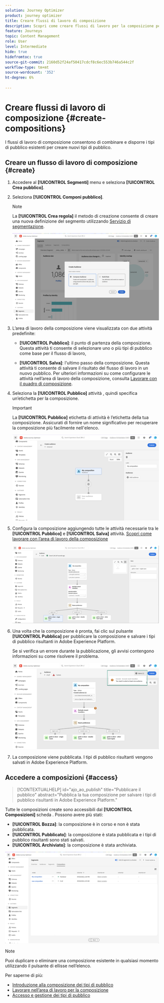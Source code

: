 ```yaml
---
solution: Journey Optimizer
product: journey optimizer
title: Creare flussi di lavoro di composizione
description: Scopri come creare flussi di lavoro per la composizione per combinare e disporre tipi di pubblico esistenti.
feature: Journeys
topic: Content Management
role: User
level: Intermediate
hide: true
hidefromtoc: true
source-git-commit: 2160d52f24af50417cdcf8c6ec553b746a544c2f
workflow-type: tm+mt
source-wordcount: '352'
ht-degree: 6%

---
```


# Creare flussi di lavoro di composizione {#create-compositions}

I flussi di lavoro di composizione consentono di combinare e disporre i tipi di pubblico esistenti per creare nuovi tipi di pubblico.

## Creare un flusso di lavoro di composizione {#create}

1. Accedere al **[!UICONTROL Segmenti]** menu e seleziona **[!UICONTROL Crea pubblico]**.

1. Seleziona **[!UICONTROL Componi pubblico]**.

   >[!NOTE]
   >
   >La **[!UICONTROL Crea regola]** il metodo di creazione consente di creare una nuova definizione del segmento utilizzando [Servizio di segmentazione](https://experienceleague.adobe.com/docs/experience-platform/segmentation/ui/overview.html).

   ![](assets/audiences-create.png)

1. L’area di lavoro della composizione viene visualizzata con due attività predefinite:

   * **[!UICONTROL Pubblico]**: il punto di partenza della composizione. Questa attività ti consente di selezionare uno o più tipi di pubblico come base per il flusso di lavoro,

   * **[!UICONTROL Salva]**: l&#39;ultimo passo della composizione. Questa attività ti consente di salvare il risultato del flusso di lavoro in un nuovo pubblico.
   Per ulteriori informazioni su come configurare le attività nell’area di lavoro della composizione, consulta [Lavorare con il quadro di composizione](composition-canvas.md).

1. Seleziona la **[!UICONTROL Pubblico]** attività , quindi specifica un’etichetta per la composizione.

   >[!IMPORTANT]
   >
   >La **[!UICONTROL Pubblico]** etichetta di attività è l’etichetta della tua composizione. Assicurati di fornire un nome significativo per recuperare la composizione più facilmente nell&#39;elenco.

   ![](assets/audiences-new-composition.png)

1. Configura la composizione aggiungendo tutte le attività necessarie tra le **[!UICONTROL Pubblico]** e **[!UICONTROL Salva]** attività. [Scopri come lavorare con l’area di lavoro della composizione](composition-canvas.md)

   ![](assets/audiences-publish.png)

1. Una volta che la composizione è pronta, fai clic sul pulsante **[!UICONTROL Pubblica]** per pubblicare la composizione e salvare i tipi di pubblico risultanti in Adobe Experience Platform.

   Se si verifica un errore durante la pubblicazione, gli avvisi contengono informazioni su come risolvere il problema.

   ![](assets/audiences-alerts.png)

1. La composizione viene pubblicata. I tipi di pubblico risultanti vengono salvati in Adobe Experience Platform. <!-- and are ready to be targeted in Journey Optimizer campaigns. [Get started with campaigns](../campaigns/get-started-with-campaigns.md)-->

## Accedere a composizioni {#access}

>[!CONTEXTUALHELP]
>id="ajo_ao_publish"
>title="Pubblicare il pubblico"
>abstract="Pubblica la tua composizione per salvare i tipi di pubblico risultanti in Adobe Experience Platform."

Tutte le composizioni create sono accessibili dal **[!UICONTROL Composizioni]** scheda . Possono avere più stati:

* **[!UICONTROL Bozza]**: la composizione è in corso e non è stata pubblicata.
* **[!UICONTROL Pubblicato]**: la composizione è stata pubblicata e i tipi di pubblico risultanti sono stati salvati. <!-- and are available for use.-->
* **[!UICONTROL Archiviato]**: la composizione è stata archiviata.

![](assets/audiences-compositions.png)

>[!NOTE]
>
>Puoi duplicare o eliminare una composizione esistente in qualsiasi momento utilizzando il pulsante di ellisse nell’elenco.

Per saperne di più:

* [Introduzione alla composizione dei tipi di pubblico](get-started-audience-orchestration.md)
* [Lavorare nell’area di lavoro per la composizione](composition-canvas.md)
* [Accesso e gestione dei tipi di pubblico](access-audiences.md)
